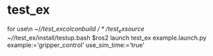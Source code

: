 # test_ex

for use\n
~/*/test_ex$colcon build
~/*/test_ex$source ~/*/test_ex/install/testup.bash
$ros2 launch test_ex example.launch.py example:='gripper_control' use_sim_time:='true'
